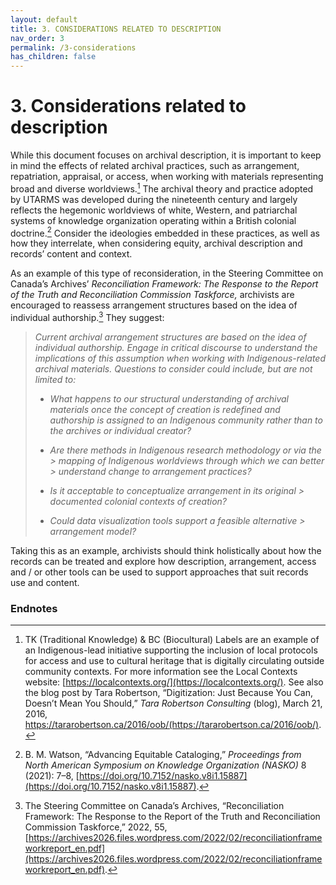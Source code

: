 ```yaml
---
layout: default
title: 3. CONSIDERATIONS RELATED TO DESCRIPTION
nav_order: 3
permalink: /3-considerations
has_children: false
---
```


# 3. Considerations related to description

While this document focuses on archival description, it is important to keep in mind the effects of related archival practices, such as arrangement, repatriation, appraisal, or access, when working with materials representing broad and diverse worldviews.[^4] The archival theory and practice adopted by UTARMS was developed during the nineteenth century and largely reflects the hegemonic worldviews of white, Western, and patriarchal systems of knowledge organization operating within a British colonial doctrine.[^5] Consider the ideologies embedded in these practices, as well as how they interrelate, when considering equity, archival description and records’ content and context.

As an example of this type of reconsideration, in the Steering Committee on Canada’s Archives’ *Reconciliation Framework: The Response to the Report of the Truth and Reconciliation Commission Taskforce,* archivists are encouraged to reassess arrangement structures based on the idea of individual authorship.[^6] They suggest:

> *Current archival arrangement structures are based on the idea of individual authorship. Engage in critical discourse to understand the implications of this assumption when working with Indigenous-related archival materials. Questions to consider could include, but are not limited to:*
>
> * *What happens to our structural understanding of archival materials once the concept of creation is redefined and authorship is assigned to an Indigenous community rather than to the archives or individual creator?*
>
> * *Are there methods in Indigenous research methodology or via the > mapping of Indigenous worldviews through which we can better > understand change to arrangement practices?*
>
> * *Is it acceptable to conceptualize arrangement in its original > documented colonial contexts of creation?*
>
> * *Could data visualization tools support a feasible alternative > arrangement model?*

Taking this as an example, archivists should think holistically about how the records can be treated and explore how description, arrangement, access and / or other tools can be used to support approaches that suit records use and content.

### Endnotes

[^4]: TK (Traditional Knowledge) & BC (Biocultural) Labels are an example of an Indigenous-lead initiative supporting the inclusion of local protocols for access and use to cultural heritage that is digitally circulating outside community contexts. For more information see the Local Contexts website: [https://localcontexts.org/](https://localcontexts.org/). See also the blog post by Tara Robertson, “Digitization: Just Because You Can, Doesn’t Mean You Should,” *Tara Robertson Consulting* (blog), March 21, 2016, https://tararobertson.ca/2016/oob/(https://tararobertson.ca/2016/oob/). 

[^5]: B. M. Watson, “Advancing Equitable Cataloging,” *Proceedings from North American Symposium on Knowledge Organization (NASKO)* 8 (2021): 7–8, [https://doi.org/10.7152/nasko.v8i1.15887](https://doi.org/10.7152/nasko.v8i1.15887).

[^6]: The Steering Committee on Canada’s Archives, “Reconciliation Framework: The Response to the Report of the Truth and Reconciliation Commission Taskforce,” 2022, 55, [https://archives2026.files.wordpress.com/2022/02/reconciliationframeworkreport_en.pdf](https://archives2026.files.wordpress.com/2022/02/reconciliationframeworkreport_en.pdf).